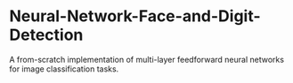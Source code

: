 # Neural-Network-Face-and-Digit-Detection
A from-scratch implementation of multi-layer feedforward neural networks for image classification tasks.
